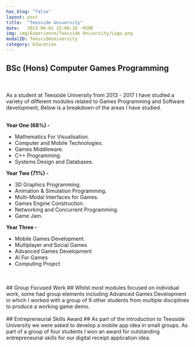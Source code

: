 ```yaml
---
has_blog: "false"
layout: post
title:  "Teesside University"
date:   2013-06-01 15:08:10 -0500
img: img/Experience/Teesside University/Logo.png
modalID: TeessideUniversity
category: Education
---
```

**BSc (Hons) Computer Games Programming**
-----------------------------------------
<br />
<br />
As a student at Teesside University from 2013 - 2017 I have studied a variety of  different modules related to Games Programming and Software development, Below is a breakdown of the areas I have studied.
<br />
<br />
<p style="text-align:left;">
	<b>Year One (68%) -</b> <br />
	<ul style="text-align:left;">
		<li>Mathematics For Visualisation.</li>
		<li>Computer and Mobile Technologies.</li>
		<li>Games Middleware.</li>
		<li>C++ Programming.</li>
		<li>Systems Design and Databases.</li>
	</ul>
</p>
<p style="text-align:left;">
	<b>Year Two (71%) -</b> <br />
	<ul style="text-align:left;">
		<li>3D Graphics Programming.</li>
		<li>Animation & Simulation Programming.</li>
		<li>Multi-Modal Interfaces for Games.</li>
		<li>Games Engine Construction.</li>
		<li>Networking and Concurrent Programming.</li>
		<li>Game Jam.</li>
	</ul>
</p>
<p style="text-align:left;">
	<b>Year Three -</b> <br />
	<ul style="text-align:left;">
		<li>Mobile Games Development.</li>
		<li>Multiplayer and Social Games</li>
		<li>Advanced Games Development</li>
		<li>AI For Games</li>
		<li>Computing Project</li>
	</ul>
</p>
<br />
<br />
## Group Focused Work ##
Whilst most modules focused on individual work, some had group elements including Advanced Games Development in which I worked with a group of 9 other students from multiple disciplines to produce a working game demo.
<br />
<br />
## Entrepreneurial Skills Award ##
As part of the introduction to Teesside University we were asked to develop a mobile app idea in small groups. As part of a group of four students I won an award for outstanding entrepreneurial skills for our digital receipt application idea.